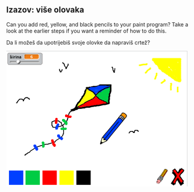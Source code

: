 ## Izazov: više olovaka

Can you add red, yellow, and black pencils to your paint program? Take a look at the earlier steps if you want a reminder of how to do this.

Da li možeš da upotrijebiš svoje olovke da napraviš crtež? 

![screenshot](images/paint-final.png)